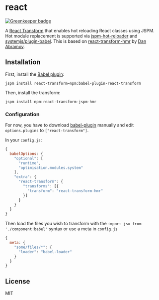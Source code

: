 # react

[![Greenkeeper badge](https://badges.greenkeeper.io/tyscorp/react-transform-jspm-hmr.svg)](https://greenkeeper.io/)

A [React Transform](https://github.com/gaearon/babel-plugin-react-transform) that enables hot reloading React classes using JSPM. Hot module replacement is supported via [jspm-hot-reloader](https://github.com/capaj/jspm-hot-reloader) and [systemjs/plugin-babel](https://github.com/systemjs/plugin-babel). This is based on [react-transform-hmr](https://github.com/gaearon/react-transform-hmr) by [Dan Abramov](https://github.com/gaearon).

## Installation

First, install the [Babel plugin](https://github.com/gaearon/babel-plugin-react-transform):

```
jspm install react-transform=npm:babel-plugin-react-transform
```

Then, install the transform:

```
jspm install npm:react-transform-jspm-hmr
```

### Configuration

For now, you have to download [babel-plugin](https://github.com/systemjs/plugin-babel) manually and edit `options.plugins` to `["react-transform"]`.

In your `config.js`:

```js
{
  babelOptions: {
    "optional": [
      "runtime",
      "optimisation.modules.system"
    ],
    "extra": {
      "react-transform": {
        "transforms": [{
          "transform": "react-transform-hmr"
        }]
      }
    }
  }
}
```

Then load the files you wish to transform with the `import jsx from './component!babel'` syntax or use a meta in `config.js`

```js
{
  meta: {
    "some/files/*": {
      "loader": "babel-loader"
    }
  }
}
```

## License

MIT
